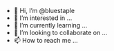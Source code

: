 - 👋 Hi, I’m @bluestaple
- 👀 I’m interested in ...
- 🌱 I’m currently learning ...
- 💞️ I’m looking to collaborate on ...
- 📫 How to reach me ...

<!---
bluestaple/bluestaple is a ✨ special ✨ repository because its `README.md` (this file) appears on your GitHub profile.
You can click the Preview link to take a look at your changes.
--->
